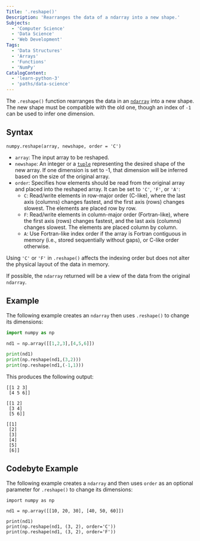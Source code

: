 ```yaml
---
Title: '.reshape()'
Description: 'Rearranges the data of a ndarray into a new shape.'
Subjects:
  - 'Computer Science'
  - 'Data Science'
  - 'Web Development'
Tags:
  - 'Data Structures'
  - 'Arrays'
  - 'Functions'
  - 'NumPy'
CatalogContent:
  - 'learn-python-3'
  - 'paths/data-science'
---
```


The `.reshape()` function rearranges the data in an [`ndarray`](https://www.codecademy.com/resources/docs/numpy/ndarray) into a new shape. The new shape must be compatible with the old one, though an index of `-1` can be used to infer one dimension.

## Syntax

```pseudo
numpy.reshape(array, newshape, order = 'C')
```

- `array`: The input array to be reshaped.
- `newshape`: An integer or a [`tuple`](https://www.codecademy.com/resources/docs/python/tuples) representing the desired shape of the new array. If one dimension is set to -1, that dimension will be inferred based on the size of the original array.
- `order`: Specifies how elements should be read from the original array and placed into the reshaped array. It can be set to `'C'`, `'F'`, or `'A'`:
  - `C`: Read/write elements in row-major order (C-like), where the last axis (columns) changes fastest, and the first axis (rows) changes slowest. The elements are placed row by row.
  - `F`: Read/write elements in column-major order (Fortran-like), where the first axis (rows) changes fastest, and the last axis (columns) changes slowest. The elements are placed column by column.
  - `A`: Use Fortran-like index order if the array is Fortran contiguous in memory (i.e., stored sequentially without gaps), or C-like order otherwise.

Using `'C'` or `'F'` in `.reshape()` affects the indexing order but does not alter the physical layout of the data in memory.

If possible, the `ndarray` returned will be a view of the data from the original `ndarray`.

## Example

The following example creates an `ndarray` then uses `.reshape()` to change its dimensions:

```py
import numpy as np

nd1 = np.array([[1,2,3],[4,5,6]])

print(nd1)
print(np.reshape(nd1,(3,2)))
print(np.reshape(nd1,(-1,1)))
```

This produces the following output:

```shell
[[1 2 3]
 [4 5 6]]

[[1 2]
 [3 4]
 [5 6]]

[[1]
 [2]
 [3]
 [4]
 [5]
 [6]]
```

## Codebyte Example

The following example creates a `ndarray` and then uses `order` as an optional parameter for `.reshape()` to change its dimensions:

```codebyte/python
import numpy as np

nd1 = np.array([[10, 20, 30], [40, 50, 60]])

print(nd1)
print(np.reshape(nd1, (3, 2), order='C'))  
print(np.reshape(nd1, (3, 2), order='F'))  
```
